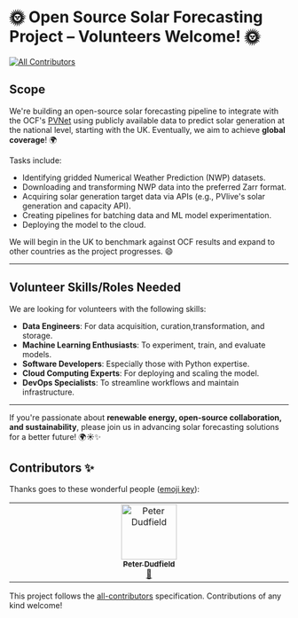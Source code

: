 # 🌞 Open Source Solar Forecasting Project – Volunteers Welcome! 🌞
<!-- ALL-CONTRIBUTORS-BADGE:START - Do not remove or modify this section -->
[![All Contributors](https://img.shields.io/badge/all_contributors-1-orange.svg?style=flat-square)](#contributors-)
<!-- ALL-CONTRIBUTORS-BADGE:END -->

## Scope

We're building an open-source solar forecasting pipeline to integrate with the OCF's [PVNet](https://github.com/openclimatefix/pvnet) using publicly available data to predict solar generation at the national level, starting with the UK. Eventually, we aim to achieve **global coverage**! 🌍

Tasks include:
- Identifying gridded Numerical Weather Prediction (NWP) datasets.
- Downloading and transforming NWP data into the preferred Zarr format.
- Acquiring solar generation target data via APIs (e.g., PVlive's solar generation and capacity API).
- Creating pipelines for batching data and ML model experimentation.
- Deploying the model to the cloud.

We will begin in the UK to benchmark against OCF results and expand to other countries as the project progresses. 😄

---

## Volunteer Skills/Roles Needed

We are looking for volunteers with the following skills:
- **Data Engineers**: For data acquisition, curation,transformation, and storage.
- **Machine Learning Enthusiasts**: To experiment, train, and evaluate models.
- **Software Developers**: Especially those with Python expertise.
- **Cloud Computing Experts**: For deploying and scaling the model.
- **DevOps Specialists**: To streamline workflows and maintain infrastructure.

---

If you're passionate about **renewable energy, open-source collaboration, and sustainability**, please join us in advancing solar forecasting solutions for a better future! 🌍☀️✨


## Contributors ✨

Thanks goes to these wonderful people ([emoji key](https://allcontributors.org/docs/en/emoji-key)):

<!-- ALL-CONTRIBUTORS-LIST:START - Do not remove or modify this section -->
<!-- prettier-ignore-start -->
<!-- markdownlint-disable -->
<table>
  <tbody>
    <tr>
      <td align="center" valign="top" width="14.28%"><a href="https://github.com/peterdudfield"><img src="https://avatars.githubusercontent.com/u/34686298?v=4?s=100" width="100px;" alt="Peter Dudfield"/><br /><sub><b>Peter Dudfield</b></sub></a><br /><a href="#projectManagement-peterdudfield" title="Project Management">📆</a></td>
    </tr>
  </tbody>
</table>

<!-- markdownlint-restore -->
<!-- prettier-ignore-end -->

<!-- ALL-CONTRIBUTORS-LIST:END -->

This project follows the [all-contributors](https://github.com/all-contributors/all-contributors) specification. Contributions of any kind welcome!